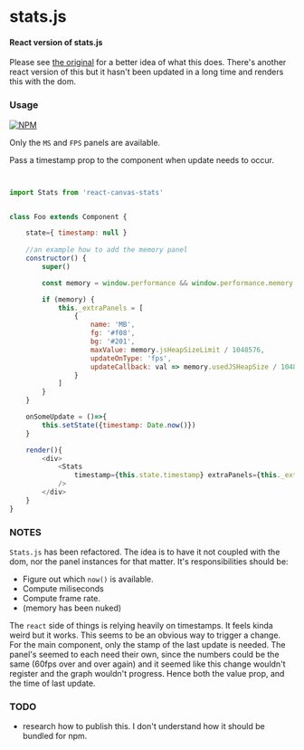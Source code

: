 stats.js
========

#### React version of stats.js ####

Please see [the original](https://github.com/mrdoob/stats.js) for a better idea of what this does. There's another react version of this but it hasn't been updated in a long time and renders this with the dom. 

### Usage ###

[![NPM](https://nodei.co/npm/react-canvas-stats.png)](https://npmjs.org/package/react-canvas-stats)

Only the `MS` and `FPS` panels are available.

Pass a timestamp prop to the component when update needs to occur.


```javascript


import Stats from 'react-canvas-stats'


class Foo extends Component {

	state={ timestamp: null }
	
	//an example how to add the memory panel
    constructor() {
        super()

        const memory = window.performance && window.performance.memory

        if (memory) {
            this._extraPanels = [
                {
                    name: 'MB', 
                    fg: '#f08',
                    bg: '#201',
                    maxValue: memory.jsHeapSizeLimit / 1048576,                 //you have to provide this for scale
                    updateOnType: 'fps', 										//this feels a bit clunky, there are two update types
                    updateCallback: val => memory.usedJSHeapSize / 1048576      //a function to transform the value (you dont have to you can also just compute whatever you want), val input val output
                }
            ]
        }
    }

	onSomeUpdate = ()=>{
		this.setState({timestamp: Date.now()})
	}

	render(){
		<div>
			<Stats
				timestamp={this.state.timestamp} extraPanels={this._extraPanels}
			/>
		</div>
	}
}

```
### NOTES ###

`Stats.js` has been refactored. The idea is to have it not coupled with the dom, nor the panel instances for that matter. It's responsibilities should be:
- Figure out which `now()` is available.
- Compute miliseconds
- Compute frame rate.
- (memory has been nuked)

The `react` side of things is relying heavily on timestamps. It feels kinda weird but it works. This seems to be an obvious way to trigger a change. For the main component, only the stamp of the last update is needed. The panel's seemed to each need their own, since the numbers could be the same (60fps over and over again) and it seemed like this change wouldn't register and the graph wouldn't progress. Hence both the value prop, and the time of last update. 

### TODO ###

- research how to publish this. I don't understand how it should be bundled for npm. 

